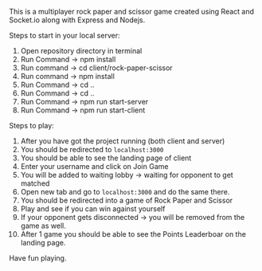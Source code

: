 This is a multiplayer rock paper and scissor game created using React and Socket.io along with Express and Nodejs.

Steps to start in your local server:
1. Open repository directory in terminal
2. Run Command -> npm install
3. Run command -> cd client/rock-paper-scissor
4. Run command -> npm install
5. Run Command -> cd ..
6. Run Command -> cd ..
7. Run Command -> npm run start-server
9. Run Command -> npm run start-client


Steps to play:
1. After you have got the project running (both client and server)
2. You should be redirected to `localhost:3000`
3. You should be able to see the landing page of client
4. Enter your username and click on Join Game
5. You will be added to waiting lobby -> waiting for opponent to get matched
6. Open new tab and go to `localhost:3000` and do the same there.
7. You should be redirected into a game of Rock Paper and Scissor
8. Play and see if you can win against yourself
9. If your opponent gets disconnected -> you will be removed from the game as well.
10. After 1 game you should be able to see the Points Leaderboar on the landing page.

Have fun playing.
